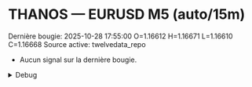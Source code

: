 # THANOS — EURUSD M5 (auto/15m)
Dernière bougie: 2025-10-28 17:55:00  O=1.16612  H=1.16671  L=1.16610  C=1.16668
Source active: twelvedata_repo

- Aucun signal sur la dernière bougie.

<details><summary>Debug</summary>

- TD_API_KEY manquant.

</details>